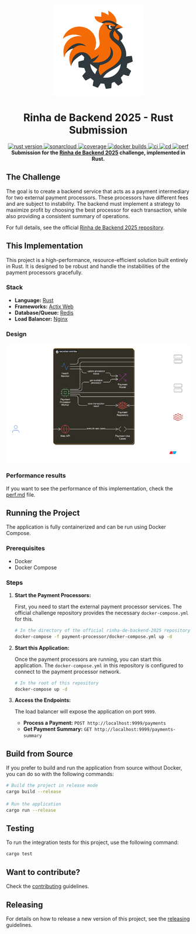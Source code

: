 <p align="center"><img src="docs/images/logo.png" height="250px" width="250px" alt="rinha logo"></p>
<h1 align="center">Rinha de Backend 2025 - Rust Submission</h1>

<div align="center">
  <!-- Rust version -->
  <a href="https://releases.rs/docs/1.88.0">
    <img src="https://img.shields.io/badge/rust-v1.88-purple" alt="rust version" />
  </a>
  <!-- Sonarcloud -->
  <a href="https://sonarcloud.io/summary/new_code?id=josimar-silva_rinha-de-backend-2025">
    <img src="https://sonarcloud.io/api/project_badges/measure?project=josimar-silva_rinha-de-backend-2025&metric=alert_status&token=2c8a7fe058fee6ae54b2366cbf8224ec52e4e5ea" alt="sonarcloud" />
  </a>
  <!-- Coverage -->
  <a href="https://sonarcloud.io/summary/new_code?id=josimar-silva_rinha-de-backend-2025">
    <img src="https://sonarcloud.io/api/project_badges/measure?project=josimar-silva_rinha-de-backend-2025&metric=coverage&token=2c8a7fe058fee6ae54b2366cbf8224ec52e4e5ea" alt="coverage" />
  </a>
  <!-- Docker Builds -->
  <a href="https://github.com/josimar-silva/rinha-de-backend-2025/actions/workflows/docker.yaml">
    <img src="https://github.com/josimar-silva/rinha-de-backend-2025/actions/workflows/docker.yaml/badge.svg" alt="docker builds" />
  </a>
  <!-- ci -->
  <a href="https://github.com/josimar-silva/rinha-de-backend-2025/actions/workflows/ci.yaml">
    <img src="https://github.com/josimar-silva/rinha-de-backend-2025/actions/workflows/ci.yaml/badge.svg" alt="ci" />
  </a>
  <!-- cd -->
  <a href="https://github.com/josimar-silva/rinha-de-backend-2025/actions/workflows/cd.yaml">
    <img src="https://github.com/josimar-silva/rinha-de-backend-2025/actions/workflows/cd.yaml/badge.svg" alt="cd" />
  </a>
  <!-- performance -->
  <a href="https://github.com/josimar-silva/rinha-de-backend-2025/actions/workflows/perf-tests.yaml">
    <img src="https://github.com/josimar-silva/rinha-de-backend-2025/actions/workflows/perf-tests.yaml/badge.svg" alt="perf" />
  </a>
</div>

<div>
</div>

<div align="center">
  <strong>Submission for the <a href="https://github.com/zanfranceschi/rinha-de-backend-2025">Rinha de Backend 2025</a> challenge, implemented in Rust.</strong>
</div>

## The Challenge

The goal is to create a backend service that acts as a payment intermediary for two external payment processors. 
These processors have different fees and are subject to instability. 
The backend must implement a strategy to maximize profit by choosing the best processor for each transaction, while also providing a consistent summary of operations.

For full details, see the official [Rinha de Backend 2025 repository](https://github.com/zanfranceschi/rinha-de-backend-2025).

## This Implementation

This project is a high-performance, resource-efficient solution built entirely in Rust. 
It is designed to be robust and handle the instabilities of the payment processors gracefully.

### Stack

*   **Language:** [Rust](https://www.rust-lang.org/learn)
*   **Frameworks:** [Actix Web](https://actix.rs/)
*   **Database/Queue:** [Redis](https://redis.io/docs/latest/develop/)
*   **Load Balancer:** [Nginx](https://nginx.org/en/docs/http/load_balancing.html)

### Design

![C4 Component Diagram](docs/diagrams/c4-diagram.png)

### Performance results

If you want to see the performance of this implementation, check the [perf.md](perf.md) file.

## Running the Project

The application is fully containerized and can be run using Docker Compose.

### Prerequisites

*   Docker
*   Docker Compose

### Steps

1.  **Start the Payment Processors:**

    First, you need to start the external payment processor services. The official challenge repository provides the necessary `docker-compose.yml` for this.

    ```bash
    # In the directory of the official rinha-de-backend-2025 repository
    docker-compose -f payment-processor/docker-compose.yml up -d
    ```

2.  **Start this Application:**

    Once the payment processors are running, you can start this application. The `docker-compose.yml` in this repository is configured to connect to the payment processor network.

    ```bash
    # In the root of this repository
    docker-compose up -d
    ```

3.  **Access the Endpoints:**

    The load balancer will expose the application on port `9999`.

    *   **Process a Payment:** `POST http://localhost:9999/payments`
    *   **Get Payment Summary:** `GET http://localhost:9999/payments-summary`

## Build from Source

If you prefer to build and run the application from source without Docker, you can do so with the following commands:

```bash
# Build the project in release mode
cargo build --release

# Run the application
cargo run --release
```

## Testing

To run the integration tests for this project, use the following command:

```bash
cargo test
```

## Want to contribute?

Check the [contributing](CONTRIBUTING.md) guidelines.

## Releasing

For details on how to release a new version of this project, see the [releasing](RELEASING.md) guidelines.

